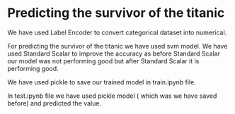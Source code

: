 # Predicting the survivor of the titanic

We have used Label Encoder to convert categorical dataset into numerical.

For predicting the survivor of the titanic we have used svm model. We have used Standard Scalar to improve the accuracy as before Standard Scalar our model was not performing good but 
after Standard Scalar it is performing good.

We have used pickle to save our trained model in train.ipynb file.

In test.ipynb file we have used pickle model ( which was we have saved before) and predicted the value.
